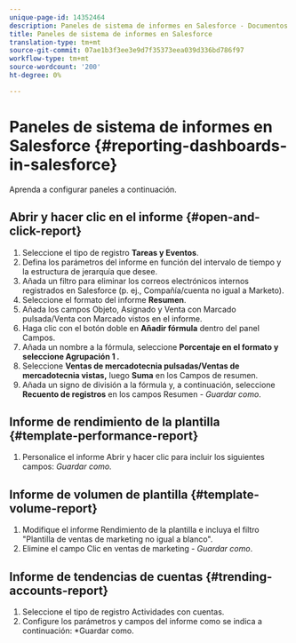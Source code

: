 ```yaml
---
unique-page-id: 14352464
description: Paneles de sistema de informes en Salesforce - Documentos de marketing - Documentación del producto
title: Paneles de sistema de informes en Salesforce
translation-type: tm+mt
source-git-commit: 07ae1b3f3ee3e9d7f35373eea039d336bd786f97
workflow-type: tm+mt
source-wordcount: '200'
ht-degree: 0%

---
```



# Paneles de sistema de informes en Salesforce {#reporting-dashboards-in-salesforce}

Aprenda a configurar paneles a continuación.

## Abrir y hacer clic en el informe {#open-and-click-report}

1. Seleccione el tipo de registro **Tareas y Eventos**.
1. Defina los parámetros del informe en función del intervalo de tiempo y la estructura de jerarquía que desee.
1. Añada un filtro para eliminar los correos electrónicos internos registrados en Salesforce (p. ej., Compañía/cuenta no igual a Marketo).
1. Seleccione el formato del informe **Resumen**.
1. Añada los campos Objeto, Asignado y Venta con Marcado pulsada/Venta con Marcado vistos en el informe.
1. Haga clic con el botón doble en **Añadir fórmula** dentro del panel Campos.
1. Añada un nombre a la fórmula, seleccione **Porcentaje **en el formato y seleccione** Agrupación 1 *.***
1. Seleccione **Ventas de mercadotecnia pulsadas/Ventas de mercadotecnia vistas,** luego **Suma** en los Campos de resumen.
1. Añada un signo de división a la fórmula y, a continuación, seleccione **Recuento de registros** en los campos Resumen - *Guardar como*.

## Informe de rendimiento de la plantilla {#template-performance-report}

1. Personalice el informe Abrir y hacer clic para incluir los siguientes campos: *Guardar como.*

## Informe de volumen de plantilla {#template-volume-report}

1. Modifique el informe Rendimiento de la plantilla e incluya el filtro &quot;Plantilla de ventas de marketing no igual a blanco&quot;.
1. Elimine el campo Clic en ventas de marketing - *Guardar como*.

## Informe de tendencias de cuentas {#trending-accounts-report}

1. Seleccione el tipo de registro Actividades con cuentas.
1. Configure los parámetros y campos del informe como se indica a continuación: *Guardar como.

